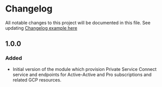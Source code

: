 # Changelog

All notable changes to this project will be documented in this file.
See updating [Changelog example here](https://keepachangelog.com/en/1.0.0/)

## 1.0.0

### Added

- Initial version of the module which provision Private Service Connect service and endpoints for Active-Active and Pro 
subscriptions and related GCP resources.
